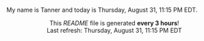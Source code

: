 My name is Tanner and today is Thursday, August 31, 11:15 PM EDT.

<p align="center">This <i>README</i> file is generated <b>every 3 hours</b>!</br>Last refresh: Thursday, August 31, 11:15 PM EDT<br /></p>
